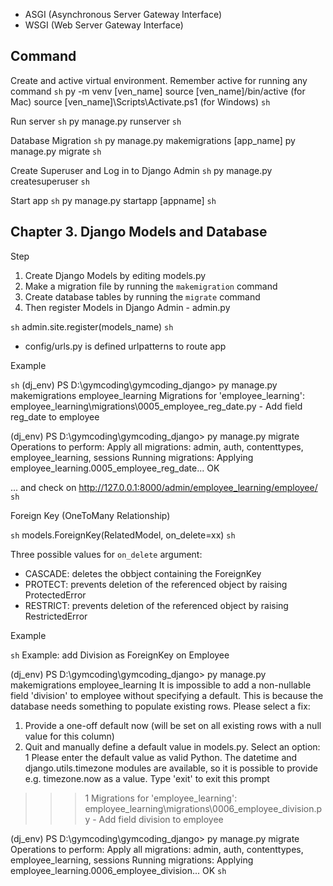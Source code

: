 - ASGI (Asynchronous Server Gateway Interface)
- WSGI (Web Server Gateway Interface)

## Command

Create and active virtual environment. Remember active for running any command
```sh```
py -m venv [ven_name]
source [ven_name]/bin/active (for Mac)
source [ven_name]\Scripts\Activate.ps1 (for Windows)
```sh```

Run server
```sh```
py manage.py runserver
```sh```

Database Migration
```sh```
py manage.py makemigrations [app_name]
py manage.py migrate
```sh```

Create Superuser and Log in to Django Admin
```sh```
py manage.py createsuperuser
```sh```

Start app
```sh```
py manage.py startapp [appname]
```sh```

## Chapter 3. Django Models and Database

Step
1. Create Django Models by editing models.py
2. Make a migration file by running the `makemigration` command
3. Create database tables by running the `migrate` command
4. Then register Models in Django Admin - admin.py

```sh```
admin.site.register(models_name)
```sh```

- config/urls.py is defined urlpatterns to route app

Example

```sh```
(dj_env) PS D:\gymcoding\gymcoding_django> py manage.py makemigrations employee_learning
Migrations for 'employee_learning':
  employee_learning\migrations\0005_employee_reg_date.py
    - Add field reg_date to employee

(dj_env) PS D:\gymcoding\gymcoding_django> py manage.py migrate
Operations to perform:
  Apply all migrations: admin, auth, contenttypes, employee_learning, sessions
Running migrations:
  Applying employee_learning.0005_employee_reg_date... OK

  ... and check on http://127.0.0.1:8000/admin/employee_learning/employee/
```sh```

Foreign Key (OneToMany Relationship)

```sh```
models.ForeignKey(RelatedModel, on_delete=xx)
```sh```

Three possible values for `on_delete` argument:
- CASCADE: deletes the obbject containing the ForeignKey
- PROTECT: prevents deletion of the referenced object by raising ProtectedError
- RESTRICT: prevents deletion of the referenced object by raising RestrictedError

Example

```sh```
Example: add Division as ForeignKey on Employee

(dj_env) PS D:\gymcoding\gymcoding_django> py manage.py makemigrations employee_learning
It is impossible to add a non-nullable field 'division' to employee without specifying a default. This is because the database needs something to populate existing rows.
Please select a fix:
 1) Provide a one-off default now (will be set on all existing rows with a null value for this column)
 2) Quit and manually define a default value in models.py.
Select an option: 1
Please enter the default value as valid Python.
The datetime and django.utils.timezone modules are available, so it is possible to provide e.g. timezone.now as a value.
Type 'exit' to exit this prompt
>>> 1
Migrations for 'employee_learning':
  employee_learning\migrations\0006_employee_division.py
    - Add field division to employee

(dj_env) PS D:\gymcoding\gymcoding_django> py manage.py migrate
Operations to perform:
  Apply all migrations: admin, auth, contenttypes, employee_learning, sessions
Running migrations:
  Applying employee_learning.0006_employee_division... OK
```sh```